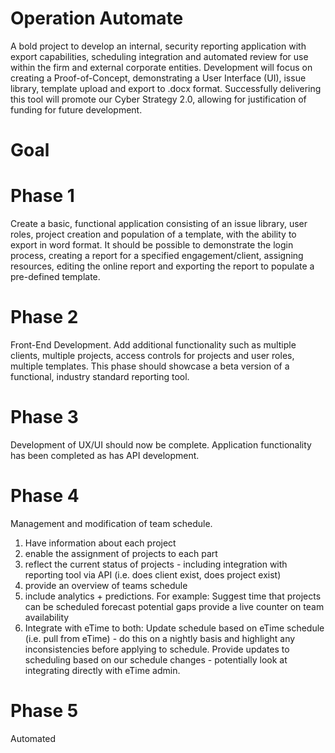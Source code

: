 # Operation Automate
A bold project to develop an internal, security reporting application with export capabilities, scheduling integration and automated review for use within the firm and external corporate entities. Development will focus on creating a Proof-of-Concept, demonstrating a User Interface (UI), issue library, template upload and export to .docx format. Successfully delivering this tool will promote our Cyber Strategy 2.0, allowing for justification of funding for future development.

# Goal


# Phase 1
Create a basic, functional application consisting of an issue library, user roles, project creation and population of a template, with the ability to export in word format. It should be possible to demonstrate the login process, creating a report for a specified engagement/client, assigning resources, editing the online report and exporting the report to populate a pre-defined template.

# Phase 2
Front-End Development. Add additional functionality such as multiple clients, multiple projects, access controls for projects and user roles, multiple templates. This phase should showcase a beta version of a functional, industry standard reporting tool.

# Phase 3
Development of UX/UI should now be complete. Application functionality has been completed as has API development. 

# Phase 4
Management and modification of team schedule.
1) Have information about each project
2) enable the assignment of projects to each part
3) reflect the current status of projects - including integration with reporting tool via API (i.e. does client exist, does project exist)
4) provide an overview of teams schedule
5) include analytics + predictions. For example:
Suggest time that projects can be scheduled
forecast potential gaps
provide a live counter on team availability
6) Integrate with eTime to both:
Update schedule based on eTime schedule (i.e. pull from eTime) - do this on a nightly basis and highlight any inconsistencies before applying to schedule.
Provide updates to scheduling based on our schedule changes - potentially look at integrating directly with eTime admin.

# Phase 5
Automated 
